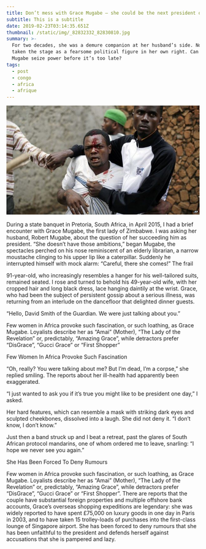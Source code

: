```yaml
---
title: Don’t mess with Grace Mugabe – she could be the next president of Zimbabwe
subtitle: This is a subtitle
date: 2019-02-23T03:14:35.651Z
thumbnail: /static/img/_82832332_82830810.jpg
summary: >-
  For two decades, she was a demure companion at her husband’s side. Now she has
  taken the stage as a fearsome political figure in her own right. Can Grace
  Mugabe seize power before it’s too late?
tags:
  - post
  - congo
  - africa
  - afrique
---
```

![](/static/img/_82832332_82830810.jpg)

During a state banquet in Pretoria, South Africa, in April 2015, I had a brief encounter with Grace Mugabe, the first lady of Zimbabwe. I was asking her husband, Robert Mugabe, about the question of her succeeding him as president. “She doesn’t have those ambitions,” began Mugabe, the spectacles perched on his nose reminiscent of an elderly librarian, a narrow moustache clinging to his upper lip like a caterpillar. Suddenly he interrupted himself with mock alarm: “Careful, there she comes!” The frail

 91-year-old, who increasingly resembles a hanger for his well-tailored suits, remained seated. I rose and turned to behold his 49-year-old wife, with her cropped hair and long black dress, lace hanging daintily at the wrist. Grace, who had been the subject of persistent gossip about a serious illness, was returning from an interlude on the dancefloor that delighted dinner guests.

“Hello, David Smith of the Guardian. We were just talking about you.”

Few women in Africa provoke such fascination, or such loathing, as Grace Mugabe. Loyalists describe her as “Amai” (Mother), “The Lady of the Revelation” or, predictably, “Amazing Grace”, while detractors prefer “DisGrace”, “Gucci Grace” or “First Shopper”

Few Women In Africa Provoke Such Fascination

“Oh, really? You were talking about me? But I’m dead, I’m a corpse,” she replied smiling. The reports about her ill-health had apparently been exaggerated.

“I just wanted to ask you if it’s true you might like to be president one day,” I asked.

Her hard features, which can resemble a mask with striking dark eyes and sculpted cheekbones, dissolved into a laugh. She did not deny it. “I don’t know, I don’t know.”

Just then a band struck up and I beat a retreat, past the glares of South African protocol mandarins, one of whom ordered me to leave, snarling: “I hope we never see you again.”

She Has Been Forced To Deny Rumours

Few women in Africa provoke such fascination, or such loathing, as Grace Mugabe. Loyalists describe her as “Amai” (Mother), “The Lady of the Revelation” or, predictably, “Amazing Grace”, while detractors prefer “DisGrace”, “Gucci Grace” or “First Shopper”. There are reports that the couple have substantial foreign properties and multiple offshore bank accounts, Grace’s overseas shopping expeditions are legendary: she was widely reported to have spent £75,000 on luxury goods in one day in Paris in 2003, and to have taken 15 trolley-loads of purchases into the first-class lounge of Singapore airport. She has been forced to deny rumours that she has been unfaithful to the president and defends herself against accusations that she is pampered and lazy.
